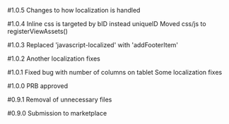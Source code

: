 #1.0.5
Changes to how localization is handled

#1.0.4
Inline css is targeted by bID instead uniqueID
Moved css/js to registerViewAssets()

#1.0.3
Replaced 'javascript-localized' with 'addFooterItem'

#1.0.2
Another localization fixes

#1.0.1
Fixed bug with number of columns on tablet
Some localization fixes

#1.0.0
PRB approved

#0.9.1
Removal of unnecessary files

#0.9.0
Submission to marketplace